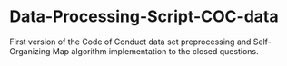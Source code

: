 # Data-Processing-Script-COC-data

First version of the Code of Conduct data set preprocessing and Self-Organizing Map algorithm implementation to the closed questions.
